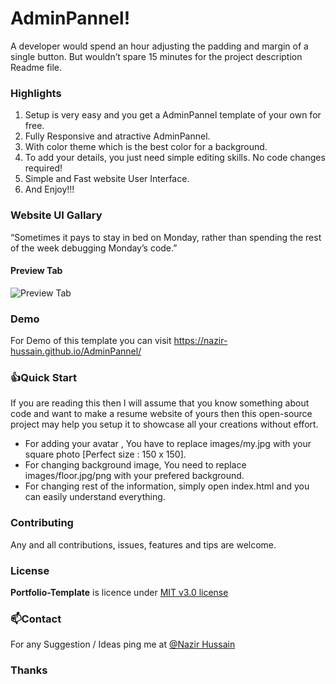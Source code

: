 # AdminPannel!
A developer would spend an hour adjusting the padding and margin of a single button. But wouldn’t spare 15 minutes for the project description Readme file.

### Highlights
1. Setup is very easy and you get a AdminPannel template of your own for free.
2. Fully Responsive and atractive AdminPannel.
3. With color theme which is the best color for a background.
4. To add your details, you just need simple editing skills. No code changes required!
5. Simple and Fast website User Interface.
6. And Enjoy!!!

### Website UI Gallary
“Sometimes it pays to stay in bed on Monday, rather than spending the rest of the week debugging Monday’s code.”

#### Preview Tab
![Preview Tab](https://user-images.githubusercontent.com/56648155/147408274-f06af49b-c9f8-443c-b98e-181bdeca83b1.png)

### Demo
For Demo of this template you can visit https://nazir-hussain.github.io/AdminPannel/

### 👍Quick Start
If you are reading this then I will assume that you know something about code and want to make a resume website of yours then this open-source project may help you setup it to showcase all your creations without effort.
- For adding your avatar , You have to replace images/my.jpg with your square photo [Perfect size : 150 x 150].
- For changing background image, You need to replace images/floor.jpg/png with your prefered background.
- For changing rest of the information, simply open index.html and you can easily understand everything.


### Contributing
Any and all contributions, issues, features and tips are welcome.

### License
**Portfolio-Template** is licence under [MIT v3.0 license](https://img.shields.io/badge/license-MIT-blue.svg)

### 📫Contact

For any Suggestion / Ideas ping me at [@Nazir Hussain](https://www.instagram.com/nazir__hassan/)


### Thanks
